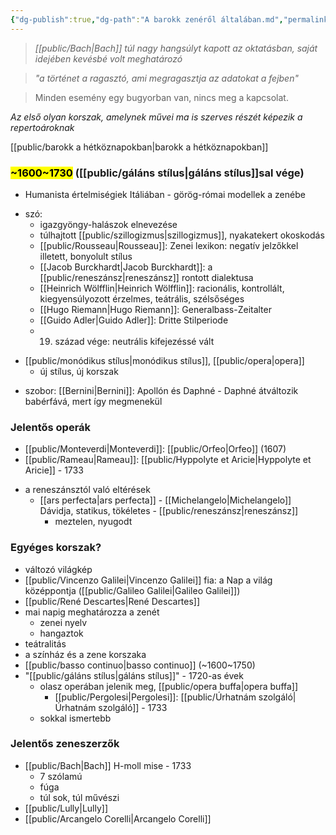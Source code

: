 ```yaml
---
{"dg-publish":true,"dg-path":"A barokk zenéről általában.md","permalink":"/a-barokk-zenerol-altalaban/"}
---
```


> *[[public/Bach\|Bach]] túl nagy hangsúlyt kapott az oktatásban, saját idejében kevésbé volt meghatározó*

> *"a történet a ragasztó, ami megragasztja az adatokat a fejben"*

> Minden esemény egy bugyorban van, nincs meg a kapcsolat.

*Az első olyan korszak, amelynek művei ma is szerves részét képezik a repertoároknak*

[[public/barokk a hétköznapokban\|barokk a hétköznapokban]]

### <mark>~1600~1730</mark> ([[public/gáláns stílus\|gáláns stílus]]sal vége)
- Humanista értelmiségiek Itáliában - görög-római modellek a zenébe	
* szó:
	- igazgyöngy-halászok elnevezése
	- túlhajtott [[public/szillogizmus\|szillogizmus]], nyakatekert okoskodás
	- [[public/Rousseau\|Rousseau]]: Zenei lexikon: negatív jelzőkkel illetett, bonyolult stílus
	* [[Jacob Burckhardt\|Jacob Burckhardt]]: a [[public/reneszánsz\|reneszánsz]] rontott dialektusa
	* [[Heinrich Wölfflin\|Heinrich Wölfflin]]: racionális, kontrollált, kiegyensúlyozott
	érzelmes, teátrális, szélsőséges
	* [[Hugo Riemann\|Hugo Riemann]]: Generalbass-Zeitalter
	* [[Guido Adler\|Guido Adler]]: Dritte Stilperiode
	* 19. század vége: neutrális kifejezéssé vált
	
- [[public/monódikus stílus\|monódikus stílus]], [[public/opera\|opera]]
	- új stílus, új korszak

* szobor: [[Bernini\|Bernini]]: Apollón és Daphné
		- Daphné átváltozik babérfává, mert így megmenekül

### Jelentős operák
- [[public/Monteverdi\|Monteverdi]]: [[public/Orfeo\|Orfeo]] (1607)
- [[public/Rameau\|Rameau]]: [[public/Hyppolyte et Aricie\|Hyppolyte et Aricie]] - 1733
* a reneszánsztól való eltérések
	* [[ars perfecta\|ars perfecta]] - [[Michelangelo\|Michelangelo]] Dávidja, statikus, tökéletes - [[public/reneszánsz\|reneszánsz]]
		* meztelen, nyugodt

### Egyéges korszak?
* változó világkép
* [[public/Vincenzo Galilei\|Vincenzo Galilei]] fia: a Nap a világ középpontja ([[public/Galileo Galilei\|Galileo Galilei]])
* [[public/René Descartes\|René Descartes]]
* mai napig meghatározza a zenét
	* zenei nyelv
	* hangaztok
* teátralitás
* a színház és a zene korszaka
* [[public/basso continuo\|basso continuo]] (~1600~1750)
* "[[public/gáláns stílus\|gáláns stílus]]" - 1720-as évek
	* olasz operában jelenik meg, [[public/opera buffa\|opera buffa]]
		* [[public/Pergolesi\|Pergolesi]]: [[public/Úrhatnám szolgáló\|Úrhatnám szolgáló]] - 1733
	* sokkal ismertebb

### Jelentős zeneszerzők
* [[public/Bach\|Bach]] H-moll mise - 1733
	* 7 szólamú
	* fúga
	* túl sok, túl művészi
* [[public/Lully\|Lully]]
* [[public/Arcangelo Corelli\|Arcangelo Corelli]]